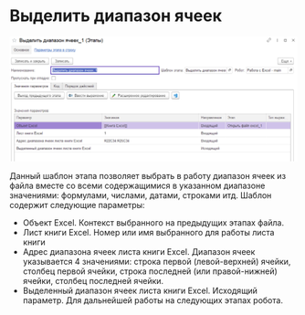# Выделить диапазон ячеек

![](<../../../../.gitbook/assets/Выделить диапазон ячеек.png>)

Данный шаблон этапа позволяет выбрать в работу диапазон ячеек из файла вместе со всеми содержащимися в указанном диапазоне значениями: формулами, числами, датами, строками итд. Шаблон содержит следующие параметры:

* Объект Excel. Контекст выбранного на предыдущих этапах файла.
* Лист книги Excel. Номер или имя выбранного для работы листа книги
* Адрес диапазона ячеек листа книги Excel. Диапазон ячеек указывается 4 значениями: строка первой (левой-верхней) ячейки, столбец первой ячейки, строка последней (или правой-нижней) ячейки, столбец последней ячейки.
* Выделенный диапазон ячеек листа книги Excel. Исходящий параметр. Для дальнейшей работы на следующих этапах робота.
